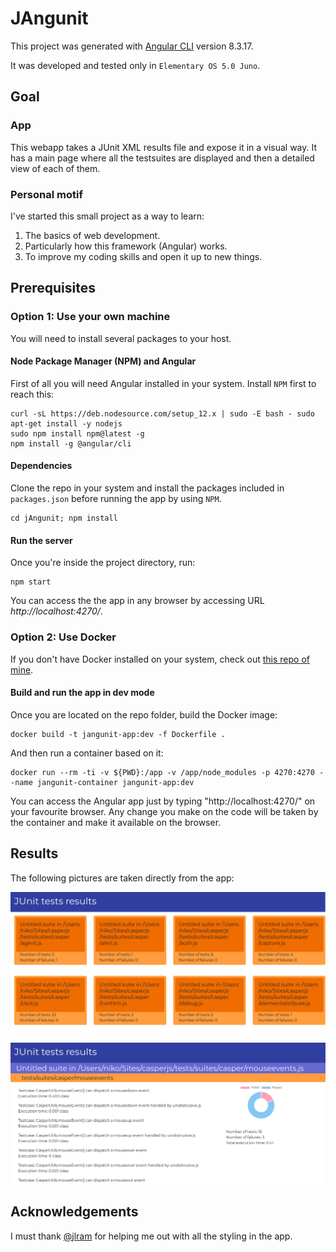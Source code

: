 # JAngunit
This project was generated with [Angular CLI](https://github.com/angular/angular-cli) version 8.3.17.

It was developed and tested only in `Elementary OS 5.0 Juno`.

## Goal
### App
This webapp takes a JUnit XML results file and expose it in a visual way. It has a main page where all the testsuites are displayed and then a detailed view of each of them.

### Personal motif
I've started this small project as a way to learn:
1. The basics of web development.
2. Particularly how this framework (Angular) works.
3. To improve my coding skills and open it up to new things.

## Prerequisites

### Option 1: Use your own machine

You will need to install several packages to your host.
#### Node Package Manager (NPM) and Angular
First of all you will need Angular installed in your system. Install `NPM` first to reach this:
```
curl -sL https://deb.nodesource.com/setup_12.x | sudo -E bash - sudo apt-get install -y nodejs
sudo npm install npm@latest -g
npm install -g @angular/cli
```

#### Dependencies
Clone the repo in your system and install the packages included in `packages.json` before running the app by using `NPM`.
```
cd jAngunit; npm install
```

#### Run the server
Once you're inside the project directory, run:
```
npm start
```
You can access the the app in any browser by accessing URL _http://localhost:4270/_.

### Option 2: Use Docker

If you don't have Docker installed on your system, check out [this repo of mine](https://github.com/aorestr/dockerizing-jAngunit).
#### Build and run the app in dev mode
Once you are located on the repo folder, build the Docker image:
```
docker build -t jangunit-app:dev -f Dockerfile .
```
And then run a container based on it:
```
docker run --rm -ti -v ${PWD}:/app -v /app/node_modules -p 4270:4270 --name jangunit-container jangunit-app:dev
```
You can access the Angular app just by typing "http://localhost:4270/" on your favourite browser. Any change you make on the code will be taken by the container and make it available on the browser.

## Results
The following pictures are taken directly from the app:

![Testsuites](./1_testsuites.png "Testsuites")

![Testsuite details](./2_testsuitedetails.png "Testsuite details")

## Acknowledgements
I must thank [@jlram](https://github.com/jlram) for helping me out with all the styling in the app.